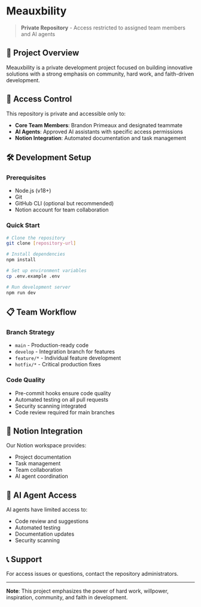 # Meauxbility

> **Private Repository** - Access restricted to assigned team members and AI agents

## 🚀 Project Overview

Meauxbility is a private development project focused on building innovative solutions with a strong emphasis on community, hard work, and faith-driven development.

## 🔐 Access Control

This repository is private and accessible only to:
- **Core Team Members**: Brandon Primeaux and designated teammate
- **AI Agents**: Approved AI assistants with specific access permissions
- **Notion Integration**: Automated documentation and task management

## 🛠️ Development Setup

### Prerequisites
- Node.js (v18+)
- Git
- GitHub CLI (optional but recommended)
- Notion account for team collaboration

### Quick Start
```bash
# Clone the repository
git clone [repository-url]

# Install dependencies
npm install

# Set up environment variables
cp .env.example .env

# Run development server
npm run dev
```

## 📋 Team Workflow

### Branch Strategy
- `main` - Production-ready code
- `develop` - Integration branch for features
- `feature/*` - Individual feature development
- `hotfix/*` - Critical production fixes

### Code Quality
- Pre-commit hooks ensure code quality
- Automated testing on all pull requests
- Security scanning integrated
- Code review required for main branches

## 🔗 Notion Integration

Our Notion workspace provides:
- Project documentation
- Task management
- Team collaboration
- AI agent coordination

## 🤖 AI Agent Access

AI agents have limited access to:
- Code review and suggestions
- Automated testing
- Documentation updates
- Security scanning

## 📞 Support

For access issues or questions, contact the repository administrators.

---

**Note**: This project emphasizes the power of hard work, willpower, inspiration, community, and faith in development.
